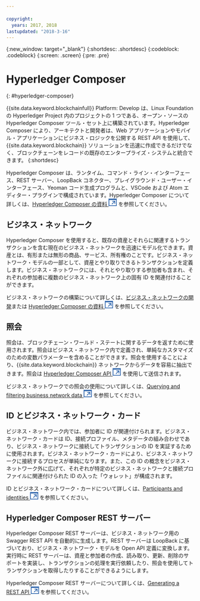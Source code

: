 ```yaml
---

copyright:
  years: 2017, 2018
lastupdated: "2018-3-16"
---
```


{:new_window: target="_blank"}
{:shortdesc: .shortdesc}
{:codeblock: .codeblock}
{:screen: .screen}
{:pre: .pre}


# Hyperledger Composer
{: #hyperledger-composer}

{{site.data.keyword.blockchainfull}} Platform: Develop は、Linux Foundation の Hyperledger Project 内のプロジェクトの 1 つである、オープン・ソースの Hyperledger Composer ツール・セット上に構築されています。Hyperledger Composer により、アーキテクトと開発者は、Web アプリケーションやモバイル・アプリケーションにビジネス・ロジックを公開する REST API を使用して、{{site.data.keyword.blockchain}} ソリューションを迅速に作成できるだけでなく、ブロックチェーンをレコードの既存のエンタープライズ・システムと統合できます。
{:shortdesc}

Hyperledger Composer は、ランタイム、コマンド・ライン・インターフェース、REST サーバー、LoopBack コネクター、プレイグラウンド・ユーザー・インターフェース、Yeoman コード生成プログラムと、VSCode および Atom エディター・プラグインで構成されています。Hyperledger Composer について詳しくは、[Hyperledger Composer の資料 ![外部リンク・アイコン](../images/external_link.svg "外部リンク・アイコン")](https://hyperledger.github.io/composer/latest/introduction/introduction.html) を参照してください。


## ビジネス・ネットワーク

Hyperledger Composer を使用すると、既存の資産とそれらに関連するトランザクションを含む現在のビジネス・ネットワークを迅速にモデル化できます。資産とは、有形または無形の商品、サービス、所有権のことです。ビジネス・ネットワーク・モデルの一部として、資産とやり取りできるトランザクションを定義します。ビジネス・ネットワークには、それとやり取りする参加者も含まれ、それぞれの参加者に複数のビジネス・ネットワーク上の固有 ID を関連付けることができます。

ビジネス・ネットワークの構築について詳しくは、[ビジネス・ネットワークの開発](./develop.html)または [Hyperledger Composer の資料 ![外部リンク・アイコン](../images/external_link.svg "外部リンク・アイコン")](https://hyperledger.github.io/composer/latest/introduction/introduction.html) を参照してください。

## 照会

 照会は、ブロックチェーン・ワールド・ステートに関するデータを返すために使用されます。照会はビジネス・ネットワーク内で定義され、単純なカスタマイズのための変数パラメーターを含めることができます。照会を使用することにより、{{site.data.keyword.blockchain}} ネットワークからデータを容易に抽出できます。照会は [Hyperledger Composer API ![外部リンク・アイコン](../images/external_link.svg "外部リンク・アイコン")](https://hyperledger.github.io/composer/latest/api/api-doc-index) を使用して送信されます。

ビジネス・ネットワークでの照会の使用について詳しくは、[Querying and filtering business network data ![外部リンク・アイコン](../images/external_link.svg "外部リンク・アイコン")](https://hyperledger.github.io/composer/business-network/query) を参照してください。

## ID とビジネス・ネットワーク・カード

ビジネス・ネットワーク内では、参加者に ID が関連付けられます。ビジネス・ネットワーク・カードは ID、接続プロファイル、メタデータの組み合わせであり、ビジネス・ネットワークに接続してトランザクションの ID を実証するために使用されます。ビジネス・ネットワーク・カードにより、ビジネス・ネットワークに接続するプロセスが単純になります。また、この ID の概念をビジネス・ネットワーク外に広げて、それぞれが特定のビジネス・ネットワークと接続プロファイルに関連付けられた ID の入った「ウォレット」が構成されます。

ID とビジネス・ネットワーク・カードについて詳しくは、[Participants and identities ![外部リンク・アイコン ](../images/external_link.svg "外部リンク・アイコン")](https://hyperledger.github.io/composer/managing/participantsandidentities) を参照してください。

## Hyperledger Composer REST サーバー

Hyperledger Composer REST サーバーは、ビジネス・ネットワーク用の Swagger REST API を自動的に生成します。REST サーバーは LoopBack に基づいており、ビジネス・ネットワーク・モデルを Open API 定義に変換します。実行時に REST サーバーは、資産と参加者の作成、読み取り、更新、削除のサポートを実装し、トランザクションの処理を実行依頼したり、照会を使用してトランザクションを取得したりすることができるようにします。

Hyperledger Composer REST サーバーについて詳しくは、[Generating a REST API ![外部リンク・アイコン](../images/external_link.svg "外部リンク・アイコン")](https://hyperledger.github.io/composer/integrating/getting-started-rest-api) を参照してください。
